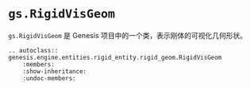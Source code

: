 # `gs.RigidVisGeom`

`gs.RigidVisGeom` 是 Genesis 项目中的一个类，表示刚体的可视化几何形状。

```{eval-rst}  
.. autoclass:: genesis.engine.entities.rigid_entity.rigid_geom.RigidVisGeom
    :members:
    :show-inheritance:
    :undoc-members:
```
